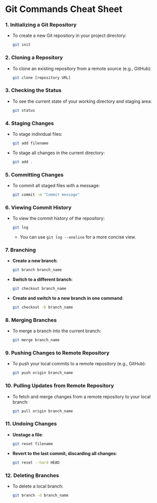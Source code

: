 
# Git Commands Cheat Sheet

### 1. **Initializing a Git Repository**

- To create a new Git repository in your project directory:

  ```bash
  git init
  ```

### 2. **Cloning a Repository**

- To clone an existing repository from a remote source (e.g., GitHub):

  ```bash
  git clone [repository URL]
  ```

### 3. **Checking the Status**

- To see the current state of your working directory and staging area:

  ```bash
  git status
  ```

### 4. **Staging Changes**

- To stage individual files:

  ```bash
  git add filename
  ```

- To stage all changes in the current directory:

  ```bash
  git add .
  ```

### 5. **Committing Changes**

- To commit all staged files with a message:

  ```bash
  git commit -m "Commit message"
  ```

### 6. **Viewing Commit History**

- To view the commit history of the repository:

  ```bash
  git log
  ```

  - You can use `git log --oneline` for a more concise view.

### 7. **Branching**

- **Create a new branch**:

  ```bash
  git branch branch_name
  ```
  
- **Switch to a different branch**:

  ```bash
  git checkout branch_name
  ```
  
- **Create and switch to a new branch in one command**:

  ```bash
  git checkout -b branch_name
  ```

### 8. **Merging Branches**

- To merge a branch into the current branch:

  ```bash
  git merge branch_name
  ```

### 9. **Pushing Changes to Remote Repository**

- To push your local commits to a remote repository (e.g., GitHub):

  ```bash
  git push origin branch_name
  ```

### 10. **Pulling Updates from Remote Repository**

- To fetch and merge changes from a remote repository to your local branch:

  ```bash
  git pull origin branch_name
  ```

### 11. **Undoing Changes**

- **Unstage a file**:

  ```bash
  git reset filename
  ```

- **Revert to the last commit, discarding all changes**:

  ```bash
  git reset --hard HEAD
  ```

### 12. **Deleting Branches**

- To delete a local branch:

  ```bash
  git branch -d branch_name
  ```
